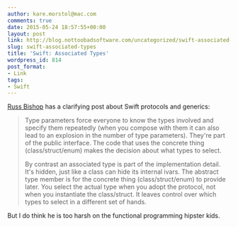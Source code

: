 ```yaml
---
author: kare.morstol@mac.com
comments: true
date: 2015-05-24 18:57:55+00:00
layout: post
link: http://blog.nottoobadsoftware.com/uncategorized/swift-associated-types/
slug: swift-associated-types
title: 'Swift: Associated Types'
wordpress_id: 814
post_format:
- Link
tags:
- Swift
---
```


[Russ Bishop](http://www.russbishop.net/swift-associated-types) has a clarifying post about Swift protocols and generics:



<blockquote>
Type parameters force everyone to know the types involved and specify them repeatedly (when you compose with them it can also lead to an explosion in the number of type parameters). They're part of the public interface. The code that uses the concrete thing (class/struct/enum) makes the decision about what types to select.

By contrast an associated type is part of the implementation detail. It's hidden, just like a class can hide its internal ivars. The abstract type member is for the concrete thing (class/struct/enum) to provide later. You select the actual type when you adopt the protocol, not when you instantiate the class/struct. It leaves control over which types to select in a different set of hands.
</blockquote>



But I do think he is too harsh on the functional programming hipster kids.
